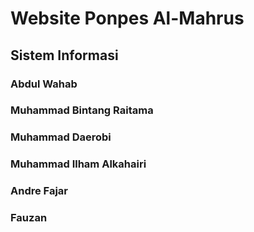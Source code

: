 # Website Ponpes Al-Mahrus
 ## Sistem Informasi 
 ### Abdul Wahab
 ### Muhammad Bintang Raitama
 ### Muhammad Daerobi
 ### Muhammad Ilham Alkahairi
 ### Andre Fajar
 ### Fauzan
